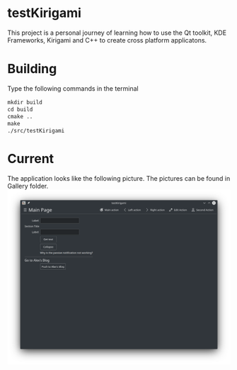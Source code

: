 # testKirigami
This project is a personal journey of learning how to use the Qt toolkit, KDE Frameworks, Kirigami and C++ to create cross platform applicatons.



# Building
Type the following commands in the terminal
```
mkdir build
cd build
cmake ..
make
./src/testKirigami
```



# Current
The application looks like the following picture. The pictures can be found in Gallery folder.
![MainPage](Gallery/MainPage.png)
